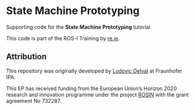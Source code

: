 # State Machine Prototyping

Supporting code for the **State Machine Prototyping** tutorial.

This code is part of the ROS-I Training by [re.je](https://re.je).

## Attribution

This repository was originally developed by
[Ludovic Delval](https://github.com/ipa-led) at Fraunhofer IPA.

This EP has received funding from the European Union’s Horizon 2020 research and
innovation programme under the project [ROSIN](http://rosin-project.eu/) with
the grant agreement No 732287.
